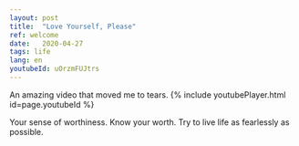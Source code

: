 ```yaml
---
layout: post
title:  "Love Yourself, Please"
ref: welcome
date:   2020-04-27
tags: life
lang: en
youtubeId: uOrzmFUJtrs
---
```

An amazing video that moved me to tears. 
{% include youtubePlayer.html id=page.youtubeId %}

Your sense of worthiness.
Know your worth.
Try to live life as fearlessly as possible.